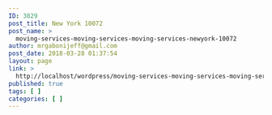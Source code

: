```yaml
---
ID: 3829
post_title: New York 10072
post_name: >
  moving-services-moving-services-moving-services-newyork-10072
author: mrgabonijeff@gmail.com
post_date: 2018-03-28 01:37:54
layout: page
link: >
  http://localhost/wordpress/moving-services-moving-services-moving-services-newyork-10072/
published: true
tags: [ ]
categories: [ ]
---
```

